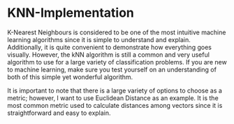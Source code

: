 # KNN-Implementation
K-Nearest Neighbours is considered to be one of the most intuitive machine learning algorithms since it is simple to understand and explain. Additionally, it is quite convenient to demonstrate how everything goes visually. However, the kNN algorithm is still a common and very useful algorithm to use for a large variety of classification problems. If you are new to machine learning, make sure you test yourself on an understanding of both of this simple yet wonderful algorithm.

It is important to note that there is a large variety of options to choose as a metric; however, I want to use Euclidean Distance as an example. It is the most common metric used to calculate distances among vectors since it is straightforward and easy to explain.

